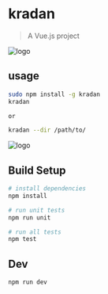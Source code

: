# kradan

> A Vue.js project

![logo](https://rawgit.com/Sellsuki/kradan/master/icon.png)

## usage

``` bash
sudo npm install -g kradan
kradan

or

kradan --dir /path/to/

```
![logo](https://rawgit.com/devilmustcry/kradan/master/usage-tutorial.gif)

## Build Setup

``` bash
# install dependencies
npm install

# run unit tests
npm run unit

# run all tests
npm test
```

## Dev

``` bash
npm run dev
```
